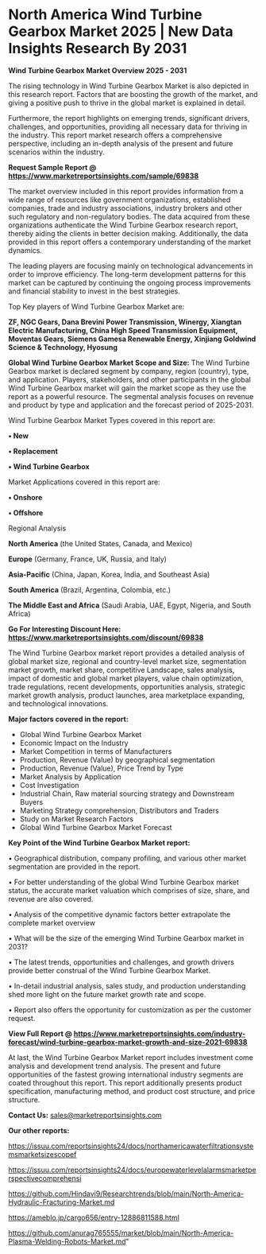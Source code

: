  # North America Wind Turbine Gearbox Market 2025 | New Data Insights Research By 2031

<Strong> Wind Turbine Gearbox Market Overview 2025 - 2031</strong>

The rising technology in Wind Turbine Gearbox Market is also depicted in this research report. Factors that are boosting the growth of the market, and giving a positive push to thrive in the global market is explained in detail.

Furthermore, the report highlights on emerging trends, significant drivers, challenges, and opportunities, providing all necessary data for thriving in the industry. This report market research offers a comprehensive perspective, including an in-depth analysis of the present and future scenarios within the industry.

<strong>Request Sample Report @ <a href=https://www.marketreportsinsights.com/sample/69838>https://www.marketreportsinsights.com/sample/69838</a></strong>

The market overview included in this report provides information from a wide range of resources like government organizations, established companies, trade and industry associations, industry brokers and other such regulatory and non-regulatory bodies. The data acquired from these organizations authenticate the Wind Turbine Gearbox research report, thereby aiding the clients in better decision making. Additionally, the data provided in this report offers a contemporary understanding of the market dynamics.

The leading players are focusing mainly on technological advancements in order to improve efficiency. The long-term development patterns for this market can be captured by continuing the ongoing process improvements and financial stability to invest in the best strategies.

Top Key players of Wind Turbine Gearbox Market are:

<strong>ZF, NGC Gears, Dana Brevini Power Transmission, Winergy, Xiangtan Electric Manufacturing, China High Speed Transmission Equipment, Moventas Gears, Siemens Gamesa Renewable Energy, Xinjiang Goldwind Science & Technology, Hyosung</strong>

<strong><b>Global Wind Turbine Gearbox Market Scope and Size:</b></strong>
The Wind Turbine Gearbox market is declared segment by company, region (country), type, and application. Players, stakeholders, and other participants in the global Wind Turbine Gearbox market will gain the market scope as they use the report as a powerful resource. The segmental analysis focuses on revenue and product by type and application and the forecast period of 2025-2031.

Wind Turbine Gearbox Market Types covered in this report are:

<strong>• New

• Replacement

• Wind Turbine Gearbox</strong>

Market Applications covered in this report are:

<strong>• Onshore

• Offshore</strong> 

Regional Analysis

<strong>North America</strong> (the United States, Canada, and Mexico)

<strong>Europe</strong> (Germany, France, UK, Russia, and Italy)

<strong>Asia-Pacific</strong> (China, Japan, Korea, India, and Southeast Asia)

<strong>South America</strong> (Brazil, Argentina, Colombia, etc.)

<strong>The Middle East and Africa</strong> (Saudi Arabia, UAE, Egypt, Nigeria, and South Africa)

<strong>Go For Interesting Discount Here: <a href=https://www.marketreportsinsights.com/discount/69838>https://www.marketreportsinsights.com/discount/69838</a></strong>

The Wind Turbine Gearbox market report provides a detailed analysis of global market size, regional and country-level market size, segmentation market growth, market share, competitive Landscape, sales analysis, impact of domestic and global market players, value chain optimization, trade regulations, recent developments, opportunities analysis, strategic market growth analysis, product launches, area marketplace expanding, and technological innovations.

<strong><b>Major factors covered in the report:</b></strong>
<ul>
  <li>Global Wind Turbine Gearbox Market </li>
  <li>Economic Impact on the Industry</li>
  <li>Market Competition in terms of Manufacturers</li>
  <li>Production, Revenue (Value) by geographical segmentation</li>
  <li>Production, Revenue (Value), Price Trend by Type</li>
  <li>Market Analysis by Application</li>
  <li>Cost Investigation</li>
  <li>Industrial Chain, Raw material sourcing strategy and Downstream Buyers</li>
  <li>Marketing Strategy comprehension, Distributors and Traders</li>
  <li>Study on Market Research Factors</li>
  <li>Global Wind Turbine Gearbox Market Forecast</li>
</ul>

<strong><b>Key Point of the Wind Turbine Gearbox Market report:</b></strong>

• Geographical distribution, company profiling, and various other market segmentation are provided in the report.

• For better understanding of the global Wind Turbine Gearbox market status, the accurate market valuation which comprises of size, share, and revenue are also covered.

• Analysis of the competitive dynamic factors better extrapolate the complete market overview

• What will be the size of the emerging Wind Turbine Gearbox market in 2031?

• The latest trends, opportunities and challenges, and growth drivers provide better construal of the Wind Turbine Gearbox Market.

• In-detail industrial analysis, sales study, and production understanding shed more light on the future market growth rate and scope.

• Report also offers the opportunity for customization as per the customer request.

<strong><b>View Full Report @ <a href=https://www.marketreportsinsights.com/industry-forecast/wind-turbine-gearbox-market-growth-and-size-2021-69838>https://www.marketreportsinsights.com/industry-forecast/wind-turbine-gearbox-market-growth-and-size-2021-69838</a></b></strong>


At last, the Wind Turbine Gearbox Market report includes investment come analysis and development trend analysis. The present and future opportunities of the fastest growing international industry segments are coated throughout this report. This report additionally presents product specification, manufacturing method, and product cost structure, and price structure.

<strong>Contact Us:</strong>
sales@marketreportsinsights.com

<strong>Our other reports:</strong>

<a href=https://issuu.com/reportsinsights24/docs/northamericawaterfiltrationsystemsmarketsizescopef>https://issuu.com/reportsinsights24/docs/northamericawaterfiltrationsystemsmarketsizescopef</a>

<a href=https://issuu.com/reportsinsights24/docs/europewaterlevelalarmsmarketperspectivecomprehensi>https://issuu.com/reportsinsights24/docs/europewaterlevelalarmsmarketperspectivecomprehensi</a>

<a href=https://github.com/Hindavi9/Researchtrends/blob/main/North-America-Hydraulic-Fracturing-Market.md>https://github.com/Hindavi9/Researchtrends/blob/main/North-America-Hydraulic-Fracturing-Market.md</a>

<a href=https://ameblo.jp/cargo656/entry-12886811588.html>https://ameblo.jp/cargo656/entry-12886811588.html</a>

<a href=https://github.com/anurag765555/market/blob/main/North-America-Plasma-Welding-Robots-Market.md>https://github.com/anurag765555/market/blob/main/North-America-Plasma-Welding-Robots-Market.md</a>"
